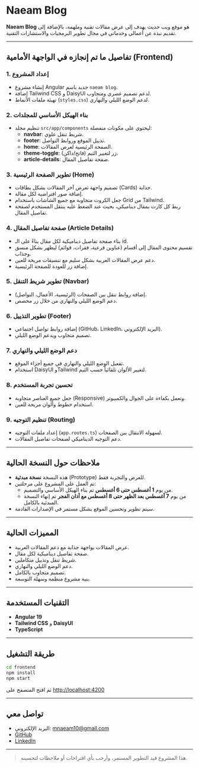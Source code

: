 # Naeam Blog

**Naeam Blog** هو موقع ويب حديث يهدف إلى عرض مقالات تقنية وملهمة، بالإضافة إلى تقديم نبذة عن أعمالي وخدماتي في مجال تطوير البرمجيات والاستشارات التقنية.

---

## تفاصيل ما تم إنجازه في الواجهة الأمامية (Frontend)

### 1. إعداد المشروع
- إنشاء مشروع Angular جديد باسم `naeam blog`.
- إضافة Tailwind CSS و DaisyUI لدعم تصميم عصري ومتجاوب.
- تهيئة ملفات الأنماط (`styles.css`) لدعم الوضع الليلي والنهاري.

### 2. بناء الهيكل الأساسي للمجلدات
- تنظيم مجلد `src/app/components` ليحتوي على مكونات منفصلة:
  - **navbar**: شريط تنقل علوي.
  - **footer**: تذييل الموقع وروابط التواصل.
  - **home**: الصفحة الرئيسية لعرض المقالات.
  - **theme-toggle**: زر لتغيير الثيم (فاتح/داكن).
  - **article-details**: صفحة تفاصيل المقال.

### 3. تطوير الصفحة الرئيسية (Home)
- تصميم واجهة تعرض آخر المقالات بشكل بطاقات (Cards) جذابة.
- إضافة صور افتراضية لكل مقالة.
- جعل الكروت متجاوبة مع جميع الشاشات باستخدام Grid من Tailwind.
- ربط كل كارت بمقال ديناميكي، بحيث عند الضغط عليه ينتقل المستخدم لصفحة تفاصيل المقال.

### 4. صفحة تفاصيل المقال (Article Details)
- بناء صفحة تفاصيل ديناميكية لكل مقال بناءً على الـ id.
- تقسيم محتوى المقال إلى أقسام (عناوين فرعية، فقرات، قوائم) ليظهر بشكل منسق وجذاب.
- دعم عرض المقالات العربية بشكل سليم مع تنسيقات مريحة للعين.
- إضافة زر للعودة للصفحة الرئيسية.

### 5. تطوير شريط التنقل (Navbar)
- إضافة روابط تنقل بين الصفحات (الرئيسية، الأعمال، التواصل).
- دعم الوضع الليلي والنهاري من خلال زر مخصص.

### 6. تطوير التذييل (Footer)
- إضافة روابط تواصل اجتماعي (GitHub، LinkedIn، البريد الإلكتروني).
- تصميم متجاوب ويدعم الوضع الليلي.

### 7. دعم الوضع الليلي والنهاري
- تفعيل الوضع الليلي والنهاري في جميع أجزاء الموقع.
- استخدام DaisyUI وTailwind لتغيير الألوان تلقائياً حسب الثيم.

### 8. تحسين تجربة المستخدم
- جعل جميع العناصر متجاوبة (Responsive) وتعمل بكفاءة على الجوال والكمبيوتر.
- استخدام خطوط وألوان مريحة للعين.

### 9. تنظيم التوجيه (Routing)
- إعداد ملفات التوجيه (`app.routes.ts`) لسهولة الانتقال بين الصفحات.
- دعم التوجيه الديناميكي لصفحات تفاصيل المقالات.

---

## ملاحظات حول النسخة الحالية

- هذه النسخة **نسخة مبدئية** (Prototype) للعرض والتجربة فقط.
- تم العمل على المشروع على مرحلتين:
  - من يوم **1 أغسطس حتى 6 أغسطس** تم بناء الهيكل الأساسي والتصميم.
  - من يوم **7 أغسطس بعد الظهر حتى 8 أغسطس مع أذان الفجر** تم إنهاء النسخة المبدئية بالكامل.
- سيتم تطوير وتحسين الموقع بشكل مستمر في الإصدارات القادمة.

---

## المميزات الحالية

- عرض المقالات بواجهة جذابة مع دعم المقالات العربية.
- صفحة تفاصيل ديناميكية لكل مقال.
- شريط تنقل وتذييل متكاملين.
- دعم الوضع الليلي والنهاري.
- تصميم متجاوب بالكامل.
- بنية مشروع منظمة وسهلة التوسعة.

---

## التقنيات المستخدمة

- **Angular 19**
- **Tailwind CSS** و **DaisyUI**
- **TypeScript**

---

## طريقة التشغيل

```sh
cd frontend
npm install
npm start
```
ثم افتح المتصفح على [http://localhost:4200](http://localhost:4200)

---

## تواصل معي

- البريد الإلكتروني: mnaeam10@gmail.com
- [GitHub](https://github.com/Mostafanaeam)
- [LinkedIn](https://www.linkedin.com/in/mostafa-naeam/)

---

> هذا المشروع قيد التطوير المستمر، وأرحب بأي اقتراحات أو ملاحظات لتحسينه.
